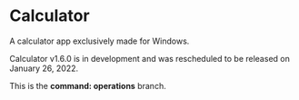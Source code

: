 # Calculator
A calculator app exclusively made for Windows.

Calculator v1.6.0 is in development and was rescheduled to be released on January 26, 2022.

This is the **command: operations** branch.
